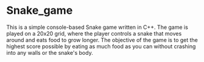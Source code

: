 # Snake_game
This is a simple console-based Snake game written in C++. The game is played on a 20x20 grid, where the player controls a snake that moves around and eats food to grow longer. The objective of the game is to get the highest score possible by eating as much food as you can without crashing into any walls or the snake's body.

